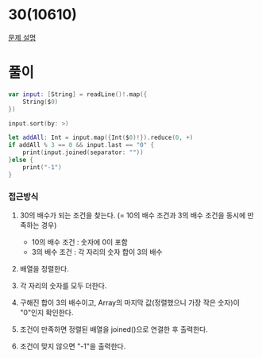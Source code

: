 # 30(10610)
[문제 설명](https://www.acmicpc.net/problem/10610)

# 풀이
```swift
var input: [String] = readLine()!.map({
    String($0)
})

input.sort(by: >)

let addAll: Int = input.map({Int($0)!}).reduce(0, +)
if addAll % 3 == 0 && input.last == "0" {
    print(input.joined(separator: ""))
}else {
    print("-1")
}
```

### 접근방식
1. 30의 배수가 되는 조건을 찾는다. (= 10의 배수 조건과 3의 배수 조건을 동시에 만족하는 경우)
   * 10의 배수 조건 : 숫자에 0이 포함
   * 3의 배수 조건 : 각 자리의 숫자 합이 3의 배수

2. 배열을 정렬한다.
3. 각 자리의 숫자를 모두 더한다.
4. 구해진 합이 3의 배수이고, Array의 마지막 값(정렬했으니 가장 작은 숫자)이 "0"인지 확인한다.
5. 조건이 만족하면 정렬된 배열을 joined()으로 연결한 후 출력한다.
6. 조건이 맞지 않으면 "-1"을 출력한다.